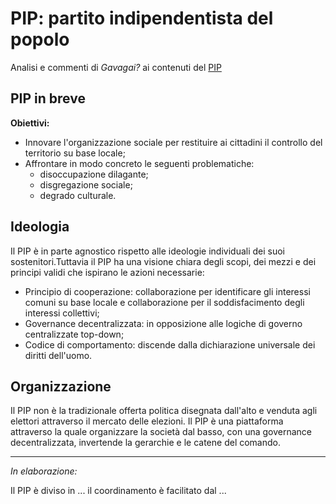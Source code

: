 # PIP: partito indipendentista del popolo
Analisi e commenti di *Gavagai?* ai contenuti del [PIP](https://partitoindipendentistadelpopolo.wordpress.com/)

## PIP in breve

**Obiettivi:**
- Innovare l'organizzazione sociale per restituire ai cittadini il controllo del territorio su base locale;
- Affrontare in modo concreto le seguenti problematiche:
  - disoccupazione dilagante;
  - disgregazione sociale;
  - degrado culturale.

## Ideologia
Il PIP è in parte agnostico rispetto alle ideologie individuali dei suoi sostenitori.Tuttavia il PIP ha una visione chiara degli scopi, dei mezzi e dei principi validi che ispirano le azioni necessarie:
- Principio di cooperazione: collaborazione per identificare gli interessi comuni su base locale e collaborazione per il soddisfacimento degli interessi collettivi;
- Governance decentralizzata: in opposizione alle logiche di governo centralizzate top-down;
- Codice di comportamento: discende dalla dichiarazione universale dei diritti dell'uomo.

## Organizzazione

Il PIP non è la tradizionale offerta politica disegnata dall'alto e venduta agli elettori attraverso il mercato delle elezioni. Il PIP è una piattaforma attraverso la quale organizzare la società dal basso, con una governance decentralizzata, invertende la gerarchie e le catene del comando.

----
*In elaborazione:*

Il PIP è diviso in ... il coordinamento è facilitato dal ...
